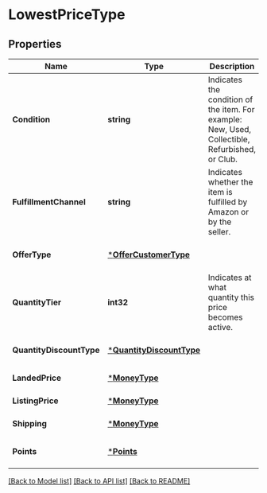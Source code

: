 # LowestPriceType

## Properties
Name | Type | Description | Notes
------------ | ------------- | ------------- | -------------
**Condition** | **string** | Indicates the condition of the item. For example: New, Used, Collectible, Refurbished, or Club. | [default to null]
**FulfillmentChannel** | **string** | Indicates whether the item is fulfilled by Amazon or by the seller. | [default to null]
**OfferType** | [***OfferCustomerType**](OfferCustomerType.md) |  | [optional] [default to null]
**QuantityTier** | **int32** | Indicates at what quantity this price becomes active. | [optional] [default to null]
**QuantityDiscountType** | [***QuantityDiscountType**](QuantityDiscountType.md) |  | [optional] [default to null]
**LandedPrice** | [***MoneyType**](MoneyType.md) |  | [default to null]
**ListingPrice** | [***MoneyType**](MoneyType.md) |  | [default to null]
**Shipping** | [***MoneyType**](MoneyType.md) |  | [default to null]
**Points** | [***Points**](Points.md) |  | [optional] [default to null]

[[Back to Model list]](../README.md#documentation-for-models) [[Back to API list]](../README.md#documentation-for-api-endpoints) [[Back to README]](../README.md)

